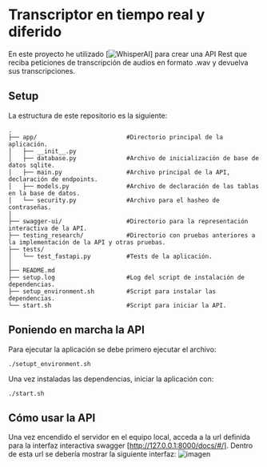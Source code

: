 # Transcriptor en tiempo real y diferido
En este proyecto he utilizado [![WhisperAI](https://github.com/openai/whisper)] para crear una API Rest que reciba peticiones de transcripción de audios en formato .wav y devuelva sus transcripciones.

## Setup
La estructura de este repositorio es la siguiente:
```
.
├── app/                         #Directorio principal de la aplicación.
│   ├── __init__.py             
│   ├── database.py              #Archivo de inicialización de base de datos sqlite.
│   ├── main.py                  #Archivo principal de la API, declaración de endpoints.
│   ├── models.py                #Archivo de declaración de las tablas en la base de datos.
│   └── security.py              #Archivo para el hasheo de contraseñas.
│               
├── swagger-ui/                  #Directorio para la representación interactiva de la API.
├── testing_research/            #Directorio con pruebas anteriores a la implementación de la API y otras pruebas.
├── tests/               
│   └── test_fastapi.py          #Tests de la aplicación.
│
├── README.md
├── setup.log                    #Log del script de instalación de dependencias.
├── setup_environment.sh         #Script para instalar las dependencias.
└── start.sh                     #Script para iniciar la API.
```
## Poniendo en marcha la API
Para ejecutar la aplicación se debe primero ejecutar el archivo:
```
./setupt_environment.sh
```
Una vez instaladas las dependencias, iniciar la aplicación con:
```
./start.sh
```

## Cómo usar la API
Una vez encendido el servidor en el equipo local, acceda a la url definida para la interfaz interactiva swagger [http://127.0.0.1:8000/docs/#/]. Dentro de esta url se debería mostrar la siguiente interfaz:
![imagen](https://github.com/user-attachments/assets/c9f37544-d27a-48fd-90b8-f28ae69c4e90)


